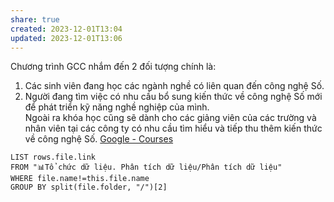 ```yaml
---
share: true
created: 2023-12-01T13:04
updated: 2023-12-01T13:06
---
```

Chương trình GCC nhắm đến 2 đối tượng chính là:  
1. Các sinh viên đang học các ngành nghề có liên quan đến công nghệ Số.  
2. Người đang tìm việc có nhu cầu bổ sung kiến thức về công nghệ Số mới để phát triển kỹ năng nghề nghiệp của mình.  
Ngoài ra khóa học cũng sẽ dành cho các giảng viên của các trường và nhân viên tại các công ty có nhu cầu tìm hiểu và tiếp thu thêm kiến thức về công nghệ Số.
[Google - Courses](https://nhantaiso.nic.gov.vn/tai-lieu-bo-tro)

```dataview
LIST rows.file.link
FROM "📊Tổ chức dữ liệu. Phân tích dữ liệu/Phân tích dữ liệu" 
WHERE file.name!=this.file.name
GROUP BY split(file.folder, "/")[2]
```
